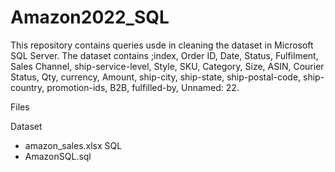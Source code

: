 # Amazon2022_SQL
This repository contains queries usde in cleaning the dataset in Microsoft SQL Server. 
The dataset contains ;index,	Order ID,	Date,	Status,	Fulfilment,	Sales Channel, 	ship-service-level,	Style,	SKU,	Category,	Size,	ASIN,	Courier Status,	Qty,	currency,	Amount,	ship-city,	ship-state,	ship-postal-code,	ship-country,	promotion-ids,	B2B,	fulfilled-by,	Unnamed: 22.


Files

Dataset
  - amazon_sales.xlsx
SQL
  - AmazonSQL.sql



